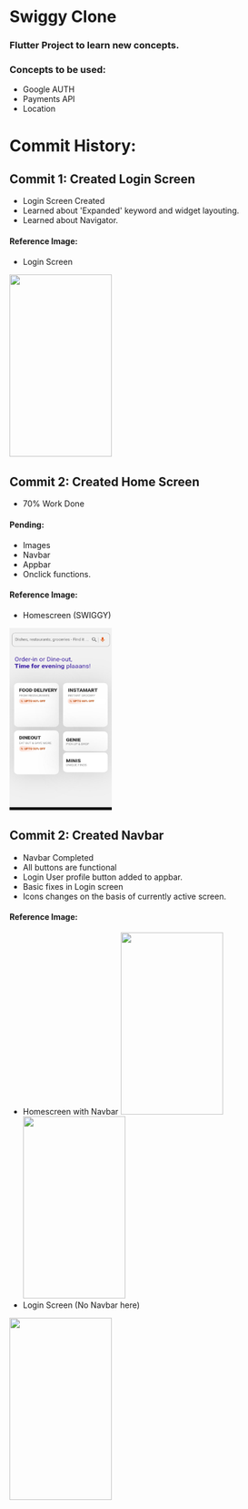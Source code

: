# Swiggy Clone
### Flutter Project to learn new concepts.

### Concepts to be used:
- Google AUTH
- Payments API
- Location

# Commit History:

## Commit 1: Created Login Screen
- Login Screen Created
- Learned about 'Expanded' keyword and widget layouting.
- Learned about Navigator.
#### Reference Image:
- Login Screen
<img src="./Reference%20Images/commit1/ref_img1.jpg"  width="180" height="320">


## Commit 2: Created Home Screen
- 70% Work Done

#### Pending:
- Images
- Navbar
- Appbar
- Onclick functions.

#### Reference Image:
- Homescreen (SWIGGY)
<img src="./Reference%20Images/commit2/ref_img2.jpg"  width="180" height="320">

## Commit 2: Created Navbar
- Navbar Completed
- All buttons are functional
- Login User profile button added to appbar.
- Basic fixes in Login screen
- Icons changes on the basis of currently active screen.

#### Reference Image:
- Homescreen with Navbar
<img src="./Reference%20Images/commit3/ref_img3.jpg"  width="180" height="320">     <img src="./Reference%20Images/commit3/ref_img4.jpg"  width="180" height="320">
- Login Screen (No Navbar here)
<img src="./Reference%20Images/commit3/ref_img5.jpg"  width="180" height="320">